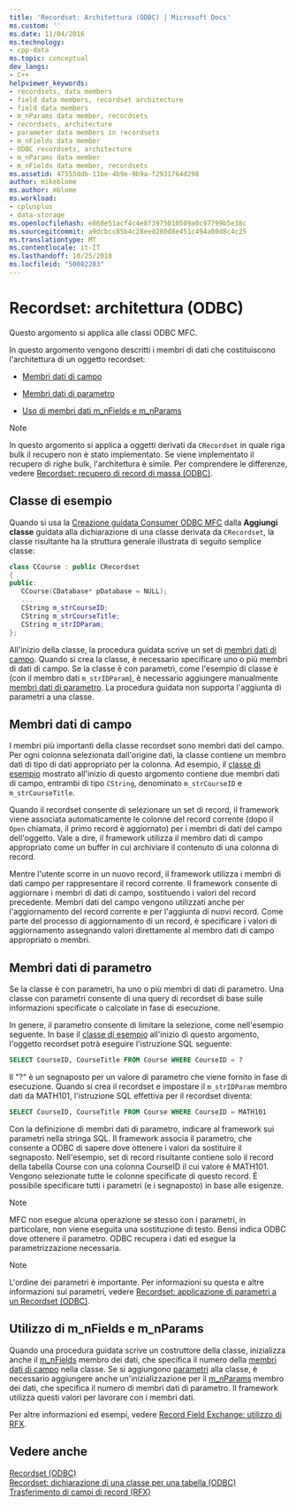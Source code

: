 ```yaml
---
title: 'Recordset: Architettura (ODBC) | Microsoft Docs'
ms.custom: ''
ms.date: 11/04/2016
ms.technology:
- cpp-data
ms.topic: conceptual
dev_langs:
- C++
helpviewer_keywords:
- recordsets, data members
- field data members, recordset architecture
- field data members
- m_nParams data member, recordsets
- recordsets, architecture
- parameter data members in recordsets
- m_nFields data member
- ODBC recordsets, architecture
- m_nParams data member
- m_nFields data member, recordsets
ms.assetid: 47555ddb-11be-4b9e-9b9a-f2931764d298
author: mikeblome
ms.author: mblome
ms.workload:
- cplusplus
- data-storage
ms.openlocfilehash: e868e51acf4c4e8f3975010509a0c97799b5e38c
ms.sourcegitcommit: a9dcbcc85b4c28eed280d8e451c494a00d8c4c25
ms.translationtype: MT
ms.contentlocale: it-IT
ms.lasthandoff: 10/25/2018
ms.locfileid: "50082203"
---
```

# <a name="recordset-architecture-odbc"></a>Recordset: architettura (ODBC)

Questo argomento si applica alle classi ODBC MFC.

In questo argomento vengono descritti i membri di dati che costituiscono l'architettura di un oggetto recordset:

- [Membri dati di campo](#_core_field_data_members)

- [Membri dati di parametro](#_core_parameter_data_members)

- [Uso di membri dati m_nFields e m_nParams](#_core_using_m_nfields_and_m_nparams)

> [!NOTE]
>  In questo argomento si applica a oggetti derivati da `CRecordset` in quale riga bulk il recupero non è stato implementato. Se viene implementato il recupero di righe bulk, l'architettura è simile. Per comprendere le differenze, vedere [Recordset: recupero di record di massa (ODBC)](../../data/odbc/recordset-fetching-records-in-bulk-odbc.md).

##  <a name="_core_a_sample_class"></a> Classe di esempio

Quando si usa la [Creazione guidata Consumer ODBC MFC](../../mfc/reference/adding-an-mfc-odbc-consumer.md) dalla **Aggiungi classe** guidata alla dichiarazione di una classe derivata da `CRecordset`, la classe risultante ha la struttura generale illustrata di seguito semplice classe:

```cpp
class CCourse : public CRecordset
{
public:
   CCourse(CDatabase* pDatabase = NULL);
   ...
   CString m_strCourseID;
   CString m_strCourseTitle;
   CString m_strIDParam;
};
```

All'inizio della classe, la procedura guidata scrive un set di [membri dati di campo](#_core_field_data_members). Quando si crea la classe, è necessario specificare uno o più membri di dati di campo. Se la classe è con parametri, come l'esempio di classe è (con il membro dati `m_strIDParam`), è necessario aggiungere manualmente [membri dati di parametro](#_core_parameter_data_members). La procedura guidata non supporta l'aggiunta di parametri a una classe.

##  <a name="_core_field_data_members"></a> Membri dati di campo

I membri più importanti della classe recordset sono membri dati del campo. Per ogni colonna selezionata dall'origine dati, la classe contiene un membro dati di tipo di dati appropriato per la colonna. Ad esempio, il [classe di esempio](#_core_a_sample_class) mostrato all'inizio di questo argomento contiene due membri dati di campo, entrambi di tipo `CString`, denominato `m_strCourseID` e `m_strCourseTitle`.

Quando il recordset consente di selezionare un set di record, il framework viene associata automaticamente le colonne del record corrente (dopo il `Open` chiamata, il primo record è aggiornato) per i membri di dati del campo dell'oggetto. Vale a dire, il framework utilizza il membro dati di campo appropriato come un buffer in cui archiviare il contenuto di una colonna di record.

Mentre l'utente scorre in un nuovo record, il framework utilizza i membri di dati campo per rappresentare il record corrente. Il framework consente di aggiornare i membri di dati di campo, sostituendo i valori del record precedente. Membri dati del campo vengono utilizzati anche per l'aggiornamento del record corrente e per l'aggiunta di nuovi record. Come parte del processo di aggiornamento di un record, è specificare i valori di aggiornamento assegnando valori direttamente al membro dati di campo appropriato o membri.

##  <a name="_core_parameter_data_members"></a> Membri dati di parametro

Se la classe è con parametri, ha uno o più membri di dati di parametro. Una classe con parametri consente di una query di recordset di base sulle informazioni specificate o calcolate in fase di esecuzione.

In genere, il parametro consente di limitare la selezione, come nell'esempio seguente. In base il [classe di esempio](#_core_a_sample_class) all'inizio di questo argomento, l'oggetto recordset potrà eseguire l'istruzione SQL seguente:

```sql
SELECT CourseID, CourseTitle FROM Course WHERE CourseID = ?
```

Il "?" è un segnaposto per un valore di parametro che viene fornito in fase di esecuzione. Quando si crea il recordset e impostare il `m_strIDParam` membro dati da MATH101, l'istruzione SQL effettiva per il recordset diventa:

```sql
SELECT CourseID, CourseTitle FROM Course WHERE CourseID = MATH101
```

Con la definizione di membri dati di parametro, indicare al framework sui parametri nella stringa SQL. Il framework associa il parametro, che consente a ODBC di sapere dove ottenere i valori da sostituire il segnaposto. Nell'esempio, set di record risultante contiene solo il record della tabella Course con una colonna CourseID il cui valore è MATH101. Vengono selezionate tutte le colonne specificate di questo record. È possibile specificare tutti i parametri (e i segnaposto) in base alle esigenze.

> [!NOTE]
>  MFC non esegue alcuna operazione se stesso con i parametri, in particolare, non viene eseguita una sostituzione di testo. Bensì indica ODBC dove ottenere il parametro. ODBC recupera i dati ed esegue la parametrizzazione necessaria.

> [!NOTE]
>  L'ordine dei parametri è importante. Per informazioni su questa e altre informazioni sui parametri, vedere [Recordset: applicazione di parametri a un Recordset (ODBC)](../../data/odbc/recordset-parameterizing-a-recordset-odbc.md).

##  <a name="_core_using_m_nfields_and_m_nparams"></a> Utilizzo di m_nFields e m_nParams

Quando una procedura guidata scrive un costruttore della classe, inizializza anche il [m_nFields](../../mfc/reference/crecordset-class.md#m_nfields) membro dei dati, che specifica il numero della [membri dati di campo](#_core_field_data_members) nella classe. Se si aggiungono [parametri](#_core_parameter_data_members) alla classe, è necessario aggiungere anche un'inizializzazione per il [m_nParams](../../mfc/reference/crecordset-class.md#m_nparams) membro dei dati, che specifica il numero di membri dati di parametro. Il framework utilizza questi valori per lavorare con i membri dati.

Per altre informazioni ed esempi, vedere [Record Field Exchange: utilizzo di RFX](../../data/odbc/record-field-exchange-using-rfx.md).

## <a name="see-also"></a>Vedere anche

[Recordset (ODBC)](../../data/odbc/recordset-odbc.md)<br/>
[Recordset: dichiarazione di una classe per una tabella (ODBC)](../../data/odbc/recordset-declaring-a-class-for-a-table-odbc.md)<br/>
[Trasferimento di campi di record (RFX)](../../data/odbc/record-field-exchange-rfx.md)